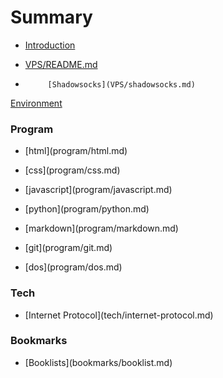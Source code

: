# Summary

* [Introduction](README.md)



* [VPS/README.md](/VPS/README.md "VPS")

*          [Shadowsocks](VPS/shadowsocks.md)

[Environment](VPS/environment.md)

### Program

* \[html\]\(program/html.md\)

* \[css\]\(program/css.md\)

* \[javascript\]\(program/javascript.md\)
* \[python\]\(program/python.md\)
* \[markdown\]\(program/markdown.md\)
* \[git\]\(program/git.md\)
* \[dos\]\(program/dos.md\)

### Tech

* \[Internet Protocol\]\(tech/internet-protocol.md\)

### Bookmarks

* \[Booklists\]\(bookmarks/booklist.md\)



